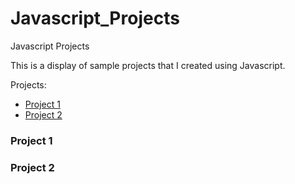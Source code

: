 # Javascript_Projects
Javascript Projects

This is a display of sample projects that I created using Javascript.

Projects:

* [Project 1](link)
* [Project 2](link)

### Project 1

### Project 2
